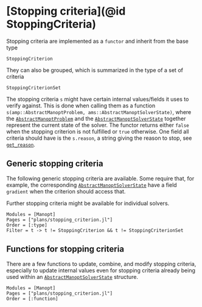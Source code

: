 # [Stopping criteria](@id StoppingCriteria)

Stopping criteria are implemented as a `functor` and inherit from the base type

```@docs
StoppingCriterion
```

They can also be grouped, which is summarized in the type of a set of criteria

```@docs
StoppingCriterionSet
```

The stopping criteria `s` might have certain internal values/fields it uses to verify against.
This is done when calling them as a function `s(amp::AbstractManoptProblem, ams::AbstractManoptSolverState)`,
where the [`AbstractManoptProblem`](@ref) and the [`AbstractManoptSolverState`](@ref) together represent
the current state of the solver. The functor returns either `false` when the stopping criterion is not fulfilled or `true` otherwise.
One field all criteria should have is the `s.reason`, a string giving the reason to stop, see [`get_reason`](@ref).

## Generic stopping criteria

The following generic stopping criteria are available. Some require that, for example,
the corresponding [`AbstractManoptSolverState`](@ref) have a field `gradient` when the criterion should access that.

Further stopping criteria might be available for individual solvers.

```@autodocs
Modules = [Manopt]
Pages = ["plans/stopping_criterion.jl"]
Order = [:type]
Filter = t -> t != StoppingCriterion && t != StoppingCriterionSet
```

## Functions for stopping criteria

There are a few functions to update, combine, and modify stopping criteria, especially to update internal values even for stopping criteria already being used within an [`AbstractManoptSolverState`](@ref) structure.

```@autodocs
Modules = [Manopt]
Pages = ["plans/stopping_criterion.jl"]
Order = [:function]
```